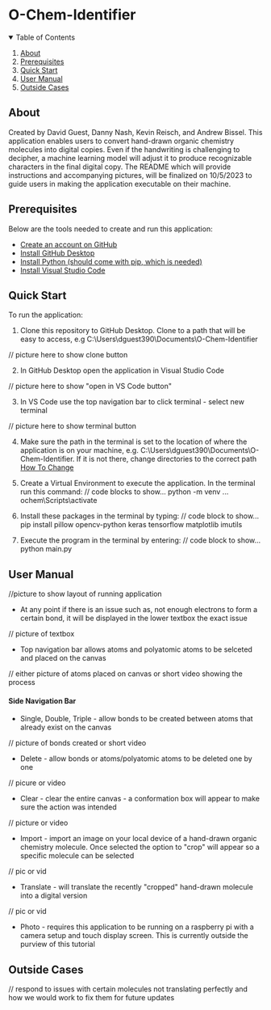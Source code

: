 # O-Chem-Identifier

<details open="open">
  <summary>Table of Contents</summary>
  <ol>
    <li><a href="#about">About</a></li>
    <li><a href="#prerequisites">Prerequisites</a></li>
    <li><a href="#quick-start">Quick Start</a></li>
    <li><a href="#user-manual">User Manual</a></li>
    <li><a href="#outside-cases">Outside Cases</a></li>
  </ol>
</details>
 

## About

Created by David Guest, Danny Nash, Kevin Reisch, and Andrew Bissel. This application enables users to convert hand-drawn organic chemistry molecules into digital copies. Even if the handwriting is challenging to decipher, a machine learning model will adjust it to produce recognizable characters in the final digital copy. The README which will provide instructions and accompanying pictures, will be finalized on 10/5/2023 to guide users in making the application executable on their machine.

## Prerequisites

Below are the tools needed to create and run this application:

- [Create an account on GitHub](https://github.com/join)
- [Install GitHub Desktop](https://desktop.github.com/)
- [Install Python (should come with pip, which is needed)](https://www.python.org/downloads/)
- [Install Visual Studio Code](https://code.visualstudio.com/download)

## Quick Start

To run the application:

1. Clone this repository to GitHub Desktop. Clone to a path that will be easy to access, e.g C:\Users\dguest390\Documents\O-Chem-Identifier

// picture here to show clone button

2. In GitHub Desktop open the application in Visual Studio Code

// picture here to show "open in VS Code button"

3. In VS Code use the top navigation bar to click terminal - select new terminal

// picture here to show terminal button

4. Make sure the path in the terminal is set to the location of where the application is on your machine, e.g. C:\Users\dguest390\Documents\O-Chem-Identifier. If it is not there, change directories to the correct path [How To Change](https://www.howtogeek.com/659411/how-to-change-directories-in-command-prompt-on-windows-10/)

5. Create a Virtual Environment to execute the application. In the terminal run this command:
   // code blocks to show... python -m venv <ochem>... ochem\Scripts\activate

6. Install these packages in the terminal by typing:
   // code block to show... pip install pillow opencv-python keras tensorflow matplotlib imutils

7. Execute the program in the terminal by entering:
   // code block to show... python main.py

## User Manual

//picture to show layout of running application

- At any point if there is an issue such as, not enough electrons to form a certain bond, it will be displayed in the lower textbox the exact issue

// picture of textbox

- Top navigation bar allows atoms and polyatomic atoms to be selceted and placed on the canvas

// either picture of atoms placed on canvas or short video showing the process

#### Side Navigation Bar

- Single, Double, Triple - allow bonds to be created between atoms that already exist on the canvas

// picture of bonds created or short video

- Delete - allow bonds or atoms/polyatomic atoms to be deleted one by one

// picure or video

- Clear - clear the entire canvas - a conformation box will appear to make sure the action was intended

// picture or video

- Import - import an image on your local device of a hand-drawn organic chemistry molecule. Once selected the option to "crop" will appear so a specific molecule can be selected

// pic or vid

- Translate - will translate the recently "cropped" hand-drawn molecule into a digital version

// pic or vid

- Photo - requires this application to be running on a raspberry pi with a camera setup and touch display screen. This is currently outside the purview of this tutorial

## Outside Cases

// respond to issues with certain molecules not translating perfectly and how we would work to fix them for future updates
